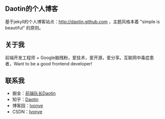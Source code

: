 ## Daotin的个人博客

基于jekyll的个人博客站点：http://daotin.github.com ，主题风格本着 "simple is beautiful" 的原则。

## 关于我

前端开发工程师 + Google脑残粉，爱技术，爱开源，爱分享。互联网中毒症患者，Want to be a good frontend developer!


## 联系我

- 掘金：[前端队长Daotin](https://juejin.cn/user/2084329777534216)
- 知乎：[Daotin](https://zhihu.com/people/daotin)
- 博客园：[lvonve](https://www.cnblogs.com/lvonve/)
- CSDN：[lvonve](https://blog.csdn.net/lvonve)


